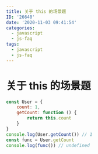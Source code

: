 ```yaml
---
title: 关于 this 的场景题
ID: '26640'
date: '2020-11-03 09:41:54'
categories:
  - javascript
  - js-faq
tags:
  - javascript
  - js-faq
---
```


# 关于 this 的场景题

``` js 
const User = {
    count: 1,
    getCount: function () {
        return this.count
    }
}
console.log(User.getCount()) // 1
const func = User.getCount
console.log(func()) // undefined
```
 
 
 
 
 
 
 
 
 
 
 
 
 
 
 
 
 
 
 
 
 
 
 
 

